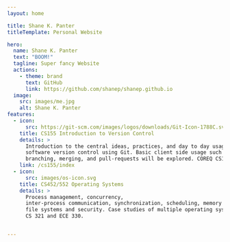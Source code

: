 ```yaml
---
layout: home

title: Shane K. Panter
titleTemplate: Personal Website

hero:
  name: Shane K. Panter
  text: "BOOM!"
  tagline: Super fancy Website
  actions:
    - theme: brand
      text: GitHub
      link: https://github.com/shanep/shanep.github.io
  image:
    src: images/me.jpg
    alt: Shane K. Panter
features:
  - icon:
      src: https://git-scm.com/images/logos/downloads/Git-Icon-1788C.svg
    title: CS155 Introduction to Version Control
    details: >
      Introduction to the central ideas, practices, and day to day usage of
      software version control using Git. Basic client side usage such as committing
      branching, merging, and pull-requests will be explored. COREQ CS153.
    link: /cs155/index
  - icon:
      src: images/os-icon.svg
    title: CS452/552 Operating Systems
    details: >
      Process management, concurrency,
      inter-process communication, synchronization, scheduling, memory management,
      file systems and security. Case studies of multiple operating systems. PREREQ
      CS 321 and ECE 330.


---
```


<style>
:root {
  --vp-home-hero-name-color: transparent;
  --vp-home-hero-name-background: -webkit-linear-gradient(120deg, #bd34fe 30%, #41d1ff);

  --vp-home-hero-image-background-image: linear-gradient(-45deg, #bd34fe 50%, #47caff 50%);
  --vp-home-hero-image-filter: blur(44px);
}

@media (min-width: 640px) {
  :root {
    --vp-home-hero-image-filter: blur(56px);
  }
}

@media (min-width: 960px) {
  :root {
    --vp-home-hero-image-filter: blur(68px);
  }
}
</style>